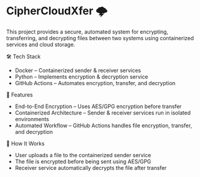 # CipherCloudXfer 🌩️
This project provides a secure, automated system for encrypting, transferring, and decrypting files between two systems using containerized services and cloud storage.

🛠️ Tech Stack
- Docker – Containerized sender & receiver services
- Python – Implements encryption & decryption service 
- GitHub Actions – Automates encryption, transfer, and decryption 

🚀 Features
 - End-to-End Encryption – Uses AES/GPG encryption before transfer  
 - Containerized Architecture – Sender & receiver services run in isolated environments    
 - Automated Workflow – GitHub Actions handles file encryption, transfer, and   decryption  
 
🔧 How It Works
 - User uploads a file to the containerized sender service
 - The file is encrypted before being sent using AES/GPG
 - Receiver service automatically decrypts the file after transfer
